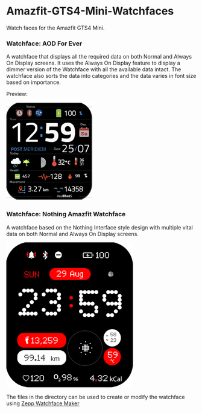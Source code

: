 # Amazfit-GTS4-Mini-Watchfaces
Watch faces for the Amazfit GTS4 Mini. 

### Watchface: AOD For Ever

A watchface that displays all the required data on both Normal and Always On Display screens. It uses the Always On Display feature to display a dimmer version of the Watchface with all the available data intact. 
The watchface also sorts the data into categories and the data varies in font size based on importance. 

Preview:

![AOD For Ever Watchface](AOD%20For%20Ever/preview.png?raw=true)

### Watchface: Nothing Amazfit Watchface

A watchface based on the Nothing Interface style design with multiple vital data on both Normal and Always On Display screens. 


![Nothing Amazfit Watchface](Nothing%20Amazfit/preview.png?raw=true)

The files in the directory can be used to create or modify the watchface using [Zepp Watchface Maker](https://watchface.zepp.com/create)
